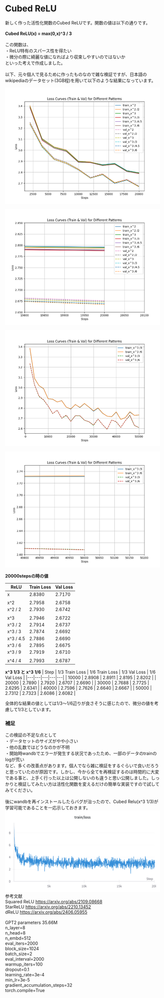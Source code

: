 # Cubed ReLU
新しく作った活性化関数のCubed ReLUです。関数の値は以下の通りです。<br>
<br>
**Cubed ReLU(x) = max(0,x)^3 / 3**<br>
<br>
この関数は、<br>
・ReLU特有のスパース性を得たい<br>
・微分の際に綺麗な値になればより収束しやすいのではないか<br>
といった考えで作成しました。<br>
<br>
以下、元々個人で見るために作ったものなので雑な検証ですが、日本語のwikipediaのデータセット(3GB程)を用いて以下のような結果になっています。<br>

![relu_pattern_full](https://github.com/suito555/Cubed-ReLU/blob/main/assets/relu_pattern_full.png)

![relu_pattern_partial](https://github.com/suito555/Cubed-ReLU/blob/main/assets/relu_pattern_partial.png)

![relu_1_3vs1_6_full](https://github.com/suito555/Cubed-ReLU/blob/main/assets/relu_1_3vs1_6_full.png)

![relu_1_3vs1_6_partial](https://github.com/suito555/Cubed-ReLU/blob/main/assets/relu_1_3vs1_6_partial.png)

**20000stepsの時の値**

| ReLU | Train Loss | Val Loss |
|---|---|---|
| x | 2.8380 | 2.7170 |
|  |  |  |
| x^2 | 2.7958 | 2.6758 |
| x^2 / 2 | 2.7930 | 2.6742 |
|  |  |  |
| x^3 | 2.7946 | 2.6722 |
| x^3 / 2 | 2.7914 | 2.6737 |
| x^3 / 3 | 2.7874 | 2.6692 |
| x^3 / 4.5 | 2.7886 | 2.6690 |
| x^3 / 6 | 2.7895 | 2.6675 |
| x^3 / 9 | 2.7919 | 2.6710 |
|  |  |  |
| x^4 / 4 | 2.7993 | 2.6787 |


**x^3 1/3 と x^3 1/6**
| Step | 1/3 Train Loss | 1/6 Train Loss | 1/3 Val Loss | 1/6 Val Loss |
|---|---|---|---|---|
| 10000 | 2.8908 | 2.8911 | 2.8195 | 2.8202 |
| 20000 | 2.7890 | 2.7920 | 2.6707 | 2.6690 |
| 30000 | 2.7688 | 2.7725 | 2.6295 | 2.6341 |
| 40000 | 2.7596 | 2.7626 | 2.6640 | 2.6667 |
| 50000 | 2.7312 | 2.7323 | 2.6086 | 2.6082 |


全体的な結果の値としては1/3〜1/6辺りが良さそうに感じたので、微分の値を考慮して1/3としています。<br>

### 補足
この検証の不足な点として<br>
・データセットのサイズがやや小さい<br>
・他の乱数ではどうなのかが不明<br>
・開始時wandbでエラーが発生する状況であったため、一部のデータのtrainのlogが荒い<br>
など、多くの改善点があります。個人でなら雑に検証をするぐらいで良いだろうと思っていたのが原因です。しかし、今から全てを再検証するのは時間的に大変である事と、上手く行った以上は公開しないのも違うと思い公開しました。しっかりと検証してみたい方は活性化関数を変えるだけの簡単な実装ですので試してみてください。<br>
<br>
後にwandbを再インストールしたらバグが治ったので、Cubed Relu(x^3 1/3)が学習可能であることを一応示しておきます。<br>
![WB_ReLU](https://github.com/suito555/Cubed-ReLU/blob/main/assets/W%26B%20Chart%20x%5E3%20%201_3.png)
<br>
参考文献<br>
Squared ReLU https://arxiv.org/abs/2109.08668<br>
StarReLU https://arxiv.org/abs/2210.13452<br>
dReLU https://arxiv.org/abs/2406.05955<br>
<br>
GPT2 parameters 35.66M<br>
n_layer=8<br>
n_head=8<br>
n_embd=512<br>
eval_iters=2000<br>
block_size=1024<br>
batch_size=2<br>
eval_interval=2000<br>
warmup_iters=100<br>
dropout=0.1<br>
learning_rate=3e-4<br>
min_lr=3e-5<br>
gradient_accumulation_steps=32<br>
torch.compile=True<br>
